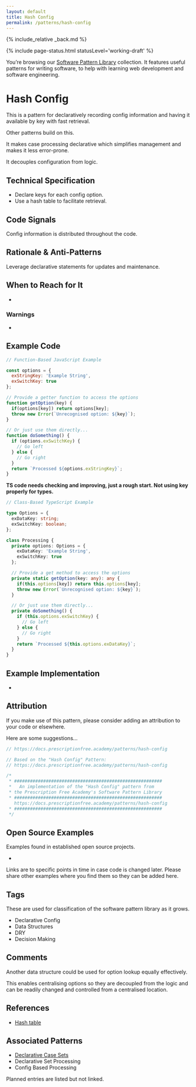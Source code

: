 ```yaml
---
layout: default
title: Hash Config
permalink: /patterns/hash-config
---
```


{% include_relative _back.md %}

{% include page-status.html statusLevel='working-draft' %}

You’re browsing our [Software Pattern Library](/patterns) collection. It features useful patterns for writing software, to help with learning web development and software engineering.

# Hash Config

This is a pattern for declaratively recording config information and having it available by key with fast retrieval.

Other patterns build on this.

It makes case processing declarative which simplifies management and makes it less error-prone.

It decouples configuration from logic.

## Technical Specification

- Declare keys for each config option.
- Use a hash table to facilitate retrieval.

## Code Signals

Config information is distributed throughout the code.

## Rationale & Anti-Patterns

Leverage declarative statements for updates and maintenance.

## When to Reach for It

-

### Warnings

-

## Example Code

```javascript
// Function-Based JavaScript Example

const options = {
  exStringKey: 'Example String',
  exSwitchKey: true
};

// Provide a getter function to access the options
function getOption(key) {
  if(options[key]) return options[key];
  throw new Error(`Unrecognised option: ${key}`);
}

// Or just use them directly...
function doSomething() {
  if (options.exSwitchKey) {
    // Go left
  } else {
    // Go right
  }
  return `Processed ${options.exStringKey}`;
}
```

**TS code needs checking and improving, just a rough start. Not using key properly for types.**

```typescript
// Class-Based TypeScript Example

type Options = {
  exDataKey: string;
  exSwitchKey: boolean;
};

class Processing {
  private options: Options = {
    exDataKey: 'Example String',
    exSwitchKey: true
  };

  // Provide a get method to access the options
  private static getOption(key: any): any {
    if(this.options[key]) return this.options[key];
    throw new Error(`Unrecognised option: ${key}`);
  }

  // Or just use them directly...
  private doSomething() {
    if (this.options.exSwitchKey) {
      // Go left
    } else {
      // Go right
    }
    return `Processed ${this.options.exDataKey}`;
  }
} 
```

## Example Implementation

-

## Attribution

If you make use of this pattern, please consider adding an attribution to your code or elsewhere.

Here are some suggestions...

```javascript
// https://docs.prescriptionfree.academy/patterns/hash-config
```

```javascript
// Based on the "Hash Config" Pattern:
// https://docs.prescriptionfree.academy/patterns/hash-config
```

```javascript
/*
 * ########################################################
 *   An implementation of the "Hash Config" pattern from
 * the Prescription Free Academy's Software Pattern Library
 * ########################################################
   https://docs.prescriptionfree.academy/patterns/hash-config
 * ########################################################
 */
```

## Open Source Examples

Examples found in established open source projects.

-

Links are to specific points in time in case code is changed later. Please share other examples where you find them so they can be added here.

## Tags

These are used for classification of the software pattern library as it grows.

- Declarative Config
- Data Structures
- DRY
- Decision Making

## Comments

Another data structure could be used for option lookup equally effectively.

This enables centralising options so they are decoupled from the logic and can be readily changed and controlled from a centralised location.

## References

- [Hash table](https://en.m.wikipedia.org/wiki/Hash_table)

## Associated Patterns

- [Declarative Case Sets](/patterns/declarative-case-sets)
- Declarative Set Processing
- Config Based Processing

Planned entries are listed but not linked.
